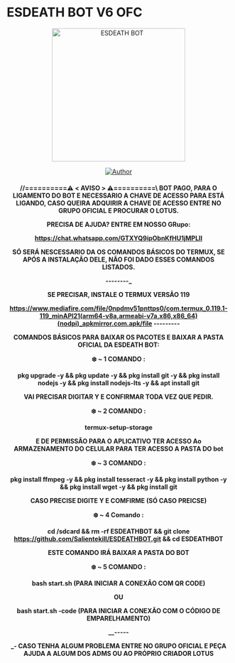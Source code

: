 # ESDEATH BOT V6 OFC
<div align="center">
<img src="https://telegra.ph/file/4f55f227cb19842a5280b.jpg" alt="ESDEATH BOT" width="300" />

</div>
<p align="center">
  <a href="https://github.com/Salientekill/ESDEATHBOT.git"><img title="Author" src="https://img.shields.io/badge/Author-LotusDev-red.svg?style=for-the-badge&logo=github" /></a>
  <h4 align="center">

//==========⚠️ < AVISO > ⚠️==========\\
BOT PAGO, PARA O LIGAMENTO DO BOT E NECESSARIO A CHAVE DE ACESSO PARA ESTÁ LIGANDO, CASO QUEIRA ADQUIRIR A CHAVE DE ACESSO ENTRE NO GRUPO OFICIAL E PROCURAR O LOTUS.

PRECISA DE AJUDA? ENTRE EM NOSSO GRupo: 

https://chat.whatsapp.com/GTXYQ9ipObnKfHU1jMPLII

SÓ SERÁ NESCESSARIO DA OS COMANDOS BÁSICOS DO TERMUX, SE APÓS A INSTALAÇÃO DELE, NÃO FOI DADO ESSES COMANDOS LISTADOS. 

_-_-_-_-_-_-_-_-_

SE PRECISAR, INSTALE O TERMUX VERSÃO 119

https://www.mediafire.com/file/0npdmv51pnttps0/com.termux_0.119.1-119_minAPI21(arm64-v8a,armeabi-v7a,x86,x86_64)(nodpi)_apkmirror.com.apk/file
_-_-_-_-_-_-_-_-_-_

COMANDOS BÁSICOS PARA BAIXAR OS PACOTES E BAIXAR A PASTA OFICIAL DA ESDEATH BOT:

❄️ ~ 1 COMANDO :

pkg upgrade -y && pkg update -y && pkg install git -y && pkg install nodejs -y && pkg install nodejs-lts -y && apt install git

VAI PRECISAR DIGITAR Y E CONFIRMAR TODA VEZ QUE PEDIR.

❄️ ~ 2 COMANDO :

termux-setup-storage

E DE PERMISSÃO PARA O APLICATIVO TER ACESSO Ao ARMAZENAMENTO DO CELULAR PARA TER ACESSO A PASTA DO bot

❄️ ~ 3 COMANDO :

pkg install ffmpeg -y && pkg install tesseract -y && pkg install python -y && pkg install wget -y && pkg install git

CASO PRECISE DIGITE Y E COMFIRME (SÓ CASO PREICSE)

❄️ ~ 4 Comando :

cd /sdcard && rm -rf ESDEATHBOT && git clone https://github.com/Salientekill/ESDEATHBOT.git && cd ESDEATHBOT

ESTE COMANDO IRÁ BAIXAR A PASTA DO BOT

❄️ ~ 5 COMANDO :

bash start.sh (PARA INICIAR A CONEXÃO COM QR CODE)

OU

bash start.sh -code (PARA INICIAR A CONEXÃO COM O CÓDIGO DE EMPARELHAMENTO)

__-_-_-_-_-


_- CASO TENHA ALGUM PROBLEMA ENTRE NO GRUPO OFICIAL E PEÇA AJUDA A ALGUM DOS ADMS OU AO PRÓPRIO CRIADOR LOTUS
